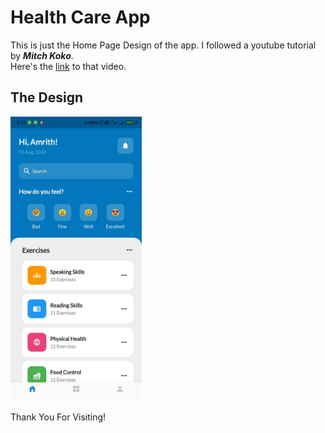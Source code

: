 
# Health Care App 

This is just the Home Page Design of the app. I followed a youtube tutorial by ***Mitch Koko***.  
Here's the [link](https://www.youtube.com/watch?v=eegl7of4g-o  "👨🏽‍💻 Let's clone a dribbble design using FLUTTER ♡") to that video.

## The Design

<img src="assests/images/home_page_ss.jpg" style="width:15em;">

Thank You For Visiting!
